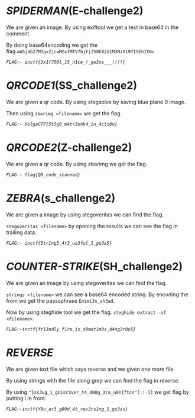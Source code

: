 # *SPIDERMAN*(E-challenge2)

We are given an image. By using exiftool we get a text in base64 in the comment.

By doing base64encoding we get the flag.``aW5jdGZ7M3gxZjcwMGxfMTVfbjFjZV8hX2d1M3NzX19fISEhIX0=``

*```FLAG:- inctf{3x1f700l_15_n1ce_!_gu3ss___!!!!}```*

# *QRCODE1*(SS_challenge2)

We are given a qr code. By using stegsolve by saving blue plane 0 image.

Then using ```zbarimg <filename>``` we get the flag.

*```FLAG:- VolgaCTF{5t3g0_m4tr3shk4_in_4cti0n}```*

# *QRCODE2*(Z-challenge2)

We are given a qr code. By using zbarimg we get the flag.

*```FLAG:- flag{QR_code_scanned}```*

# *ZEBRA*(s_challenge2)

We are given a image by using stegoveritas we can find the flag.

```stegoveritas <filename>``` by opening the results we can see the flag in trailing data.

*```FLAG:- inctf{5tr1ng5_4r3_us3ful_1_gu3s5}```*

# *COUNTER-STRIKE*(SH_challenge2)

We are given an image by using stegoveritas we can find the flag.

```strings <filename>``` we can see a base64 encoded string. By encoding the from we get the passsphrase ```Enimi3s_ah3ad```.

Now by using steghide tool we get the flag. ```steghide extract -sf <filename>```.

*```FLAG:-inctf{fr13ndly_f1re_is_s0met1m3s_d4ng3r0u5}```*

# *REVERSE*

We are given text file which says reverse and we given one more file.

By using strings with the file along grep we can find the flag in reverse.

By using ```"}ss3ug_1_gn1sr3ver_t4_d00g_3ra_u0Y{ftcn"[::-1]``` we get flag by putting i in front.

*```FLAG:-inctf{Y0u_ar3_g00d_4t_rev3rs1ng_1_gu3ss}```*

